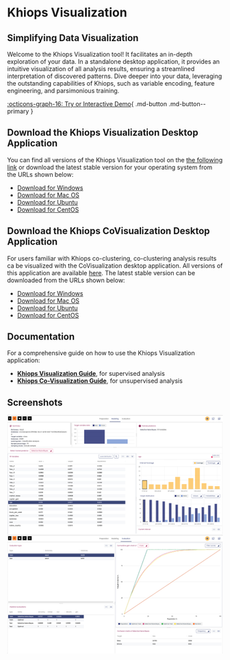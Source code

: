 # Khiops Visualization

## Simplifying Data Visualization 

Welcome to the Khiops Visualization tool! It facilitates an in-depth exploration of your data. In a standalone desktop application, it provides an intuitive visualization of all analysis results, ensuring a streamlined interpretation of discovered patterns. Dive deeper into your data, leveraging the outstanding capabilities of Khiops, such as variable encoding, feature engineering, and parsimonious training.

[:octicons-graph-16: Try or Interactive Demo](demovisualization.md){ .md-button .md-button--primary }

## Download the Khiops Visualization Desktop Application

You can find all versions of the Khiops Visualization tool on the [the following link][repo-visu] or download the latest stable version for your operating system from the URLs shown below:

[repo-visu]: https://github.com/khiopsrelease/kv-release/releases

- <a href="https://github.com/KhiopsML/kv-electron/releases/download/v11.0.5/khiops-visualization-Setup-11.0.5.exe">
          Download for Windows </a>
- <a href="https://github.com/KhiopsML/kv-electron/releases/download/v11.0.5/khiops-visualization-11.0.5.dmg">
          Download for Mac OS </a>  
- <a href="https://github.com/KhiopsML/kv-electron/releases/download/v11.0.5/khiops-visualization_11.0.5_amd64.deb">
          Download for Ubuntu </a>
- <a href="https://github.com/KhiopsML/kv-electron/releases/download/v11.0.5/khiops-visualization-11.0.5.x86_64.rpm">
          Download for CentOS </a>

## Download the Khiops CoVisualization Desktop Application
For users familiar with Khiops co-clustering, co-clustering analysis results ca be visualized with the CoVisualization desktop application. All versions of this application are available [here][repo-covisualisation]. The latest stable version can be downloaded from the URLs shown below:

[repo-covisualisation]: https://github.com/khiopsrelease/kc-release/releases/tag/v11.1.0

- <a href="https://github.com/KhiopsML/kc-electron/releases/download/v11.1.0/khiops-covisualization-Setup-11.1.0.exe">
          Download for Windows </a>
- <a href="https://github.com/KhiopsML/kc-electron/releases/download/v11.1.0/khiops-covisualization-11.1.0-arm64.dmg">
          Download for Mac OS </a>  
- <a href="https://github.com/KhiopsML/kc-electron/releases/download/v11.1.0/khiops-covisualization_11.1.0_amd64.deb">
          Download for Ubuntu </a>
- <a href="https://github.com/KhiopsML/kc-electron/releases/download/v11.1.0/khiops-covisualization-11.1.0.x86_64.rpm">
          Download for CentOS </a>

## Documentation

For a comprehensive guide on how to use the Khiops Visualization application:

- [**Khiops Visualization Guide**][Documentation], for supervised analysis
- [**Khiops Co-Visualization Guide**][coviz], for unsupervised analysis

[Documentation]: KhiopsVisualizationGuide.pdf
[coviz]: KhiopsCovisualizationGuide.pdf

## Screenshots 

<div class="text-center">
    <img style="max-width:600px; width: -webkit-fill-available; display: inline-block;" src="/assets/images/Visualization Adult Modeling.png">
    <img style="max-width:600px; width: -webkit-fill-available; display: inline-block;" src="/assets/images/Visualization Adult Evaluation.png">
</div>
